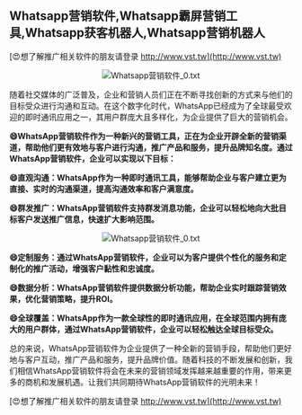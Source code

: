 ## **Whatsapp营销软件,Whatsapp霸屏营销工具,Whatsapp获客机器人,Whatsapp营销机器人**

[😍想了解推广相关软件的朋友请登录 http://www.vst.tw](http://www.vst.tw)

 <center><img src="https://vst.tw/MP4/tuiguang/png/4.png" alt="Whatsapp营销软件_0.txt"></center>

随着社交媒体的广泛普及，企业和营销人员们正在不断寻找创新的方式来与他们的目标受众进行沟通和互动。在这个数字化时代，WhatsApp已经成为了全球最受欢迎的即时通讯应用之一，其用户群庞大且多样化，为企业提供了巨大的营销机会。

**😄WhatsApp营销软件作为一种新兴的营销工具，正在为企业开辟全新的营销渠道，帮助他们更有效地与客户进行沟通，推广产品和服务，提升品牌知名度。通过WhatsApp营销软件，企业可以实现以下目标：**

**😄直观沟通：WhatsApp作为一种即时通讯工具，能够帮助企业与客户建立更为直接、实时的沟通渠道，提高沟通效率和客户满意度。**

**😄群发推广：WhatsApp营销软件支持群发消息功能，企业可以轻松地向大批目标客户发送推广信息，快速扩大影响范围。**

 <center><img src="https://vst.tw/MP4/tuiguang/png/0.png" alt="Whatsapp营销软件_0.txt"></center>

**😄定制服务：通过WhatsApp营销软件，企业可以为客户提供个性化的服务和定制化的推广活动，增强客户黏性和忠诚度。**

**😄数据分析：WhatsApp营销软件提供数据分析功能，帮助企业实时跟踪营销效果，优化营销策略，提升ROI。**

**😄全球覆盖：WhatsApp作为一款全球性的即时通讯应用，在全球范围内拥有庞大的用户群体，通过WhatsApp营销软件，企业可以轻松触达全球目标受众。**

总的来说，WhatsApp营销软件为企业提供了一种全新的营销手段，帮助他们更好地与客户互动，推广产品和服务，提升品牌价值。随着科技的不断发展和创新，我们相信WhatsApp营销软件将会在未来的营销领域发挥越来越重要的作用，带来更多的商机和发展机遇。让我们共同期待WhatsApp营销软件的光明未来！

[😍想了解推广相关软件的朋友请登录 http://www.vst.tw](http://www.vst.tw)



